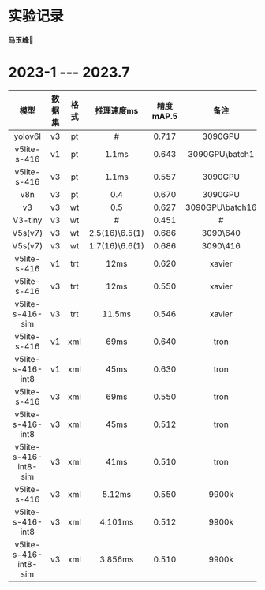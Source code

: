 # 实验记录
#### <p align = "left">马玉峰📜</p>
# 2023-1 --- 2023.7
| 模型  | 数据集|格式|推理速度ms|精度mAP.5|备注|
| :----:| :----:| :----:|:----:|:----:|:----:|
|yolov6l|v3|pt|#|0.717|3090GPU|
|v5lite-s-416|v1|pt|1.1ms|0.643|3090GPU\batch1|
|v5lite-s-416|v3|pt|1.1ms|0.557|3090GPU|
|v8n|v3|pt|0.4|0.670|3090GPU|
|v3|v3|wt|0.5|0.627|3090GPU\batch16|
|V3-tiny|v3|wt|#|0.451|#|
|V5s(v7)|v3|wt|2.5(16)\6.5(1)|0.686|3090\640|
|V5s(v7)|v3|wt|1.7(16)\6.6(1)|0.686|3090\416|
|v5lite-s-416|v1|trt|12ms|0.620|xavier|
|v5lite-s-416|v3|trt|12ms|0.550|xavier|
|v5lite-s-416-sim|v3|trt|11.5ms|0.546|xavier|
|v5lite-s-416|v1|xml|69ms|0.640|tron|
|v5lite-s-416-int8|v1|xml|45ms|0.630|tron|
|v5lite-s-416|v3|xml|69ms|0.550|tron|
|v5lite-s-416-int8|v3|xml|45ms|0.512|tron|
|v5lite-s-416-int8-sim|v3|xml|41ms|0.510|tron|
|v5lite-s-416|v3|xml|5.12ms|0.550|9900k|
|v5lite-s-416-int8|v3|xml|4.101ms|0.512|9900k|
|v5lite-s-416-int8-sim|v3|xml|3.856ms|0.510|9900k|
